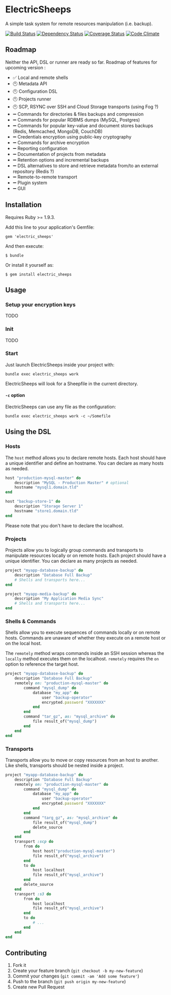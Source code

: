 # ElectricSheeps

A simple task system for remote resources manipulation (i.e. backup).

[![Build Status](https://travis-ci.org/servebox/electric_sheeps.png)](https://travis-ci.org/servebox/electric_sheeps)
[![Dependency Status](https://gemnasium.com/servebox/electric_sheeps.png)](https://gemnasium.com/servebox/electric_sheeps)
[![Coverage Status](https://coveralls.io/repos/servebox/electric_sheeps/badge.png)](https://coveralls.io/r/servebox/electric_sheeps)
[![Code Climate](https://codeclimate.com/github/servebox/electric_sheeps.png)](https://codeclimate.com/github/servebox/electric_sheeps)

## Roadmap

Neither the API, DSL or runner are ready so far. Roadmap of features for upcoming version :

* :white_check_mark: Local and remote shells
* :clock11: Metadata API
* :clock11: Configuration DSL
* :clock11: Projects runner
* :clock11: SCP, RSYNC over SSH and Cloud Storage transports (using Fog ?)
* :heavy_minus_sign: Commands for directories & files backups and compression
* :heavy_minus_sign: Commands for popular RDBMS dumps (MySQL, Postgres)
* :heavy_minus_sign: Commands for popular key-value and document stores backups (Redis, Memcached, MongoDB, CouchDB)
* :heavy_minus_sign: Credentials encryption using public-key cryptography
* :heavy_minus_sign: Commands for archive encryption
* :heavy_minus_sign: Reporting configuration
* :heavy_minus_sign: Documentation of projects from metadata
* :heavy_minus_sign: Retention options and incremental backups
* :heavy_minus_sign: DSL alternatives to store and retrieve metadata from/to an external repository (Redis ?)
* :heavy_minus_sign: Remote-to-remote transport
* :heavy_minus_sign: Plugin system
* :heavy_minus_sign: GUI


## Installation

Requires Ruby >= 1.9.3.

Add this line to your application's Gemfile:

    gem 'electric_sheeps'

And then execute:

    $ bundle

Or install it yourself as:

    $ gem install electric_sheeps

## Usage

### Setup your encryption keys

TODO

### Init

TODO

### Start

Just launch ElectricSheeps inside your project with:

```
bundle exec electric_sheeps work
```

ElectricSheeps will look for a Sheepfile in the current directory.

#### `-c` option

ElectricSheeps can use any file as the configuration:

```
bundle exec electric_sheeps work -c ~/Somefile 
```

## Using the DSL

### Hosts

The `host` method allows you to declare remote hosts. Each host should have a unique
identifier and define an hostname. You can declare as many hosts as needed.

```ruby
host "production-mysql-master" do
    description "MySQL - Production Master" # optional
    hostname "mysql1.domain.tld"
end

host "backup-store-1" do
    description "Storage Server 1"
    hostname "store1.domain.tld"
end
```

Please note that you don't have to declare the localhost.

### Projects

Projects allow you to logically group commands and transports to manipulate resources locally or
on remote hosts. Each project should have a unique
identifier. You can declare as many projects as needed.

```ruby
project "myapp-database-backup" do
    description "Database Full Backup"
    # Shells and transports here...
end

project "myapp-media-backup" do
    description "My Application Media Sync"
    # Shells and transports here...
end
```

### Shells & Commands

Shells allow you to execute sequences of commands locally or on remote hosts. Commands
are unaware of whether they execute on a remote host or on the local host.

The `remotely` method wraps commands inside an SSH session whereas the `locally` method
executes them on the localhost. `remotely` requires the `on` option to reference the
target host.

```ruby
project "myapp-database-backup" do
    description "Database Full Backup"
    remotely on: "production-mysql-master" do
        command "mysql_dump" do
            database "my_app" do
                user "backup-operator"
                encrypted.password "XXXXXXX"
            end
        end
        command "tar_gz", as: "mysql_archive" do
            file result_of("mysql_dump")
        end
    end
end
```

### Transports

Transports allow you to move or copy resources from an host to another. Like shells, transports should be nested inside a project.

```ruby
project "myapp-database-backup" do
    description "Database Full Backup"
    remotely on: "production-mysql-master" do
        command "mysql_dump" do
            database "my_app" do
                user "backup-operator"
                encrypted.password "XXXXXXX"
            end
        end
        command "targ_gz", as: "mysql_archive" do
            file result_of("mysql_dump")
            delete_source
        end
    end
    transport :scp do
        from do
            host host("production-mysql-master")
            file result_of("mysql_archive")
        end
        to do
            host localhost
            file result_of("mysql_archive")
        end
        delete_source
    end
    transport :s3 do
        from do
            host localhost
            file result_of("mysql_archive")
        end
        to do
            # ...
        end
    end
end
```

## Contributing

1. Fork it
2. Create your feature branch (`git checkout -b my-new-feature`)
3. Commit your changes (`git commit -am 'Add some feature'`)
4. Push to the branch (`git push origin my-new-feature`)
5. Create new Pull Request
